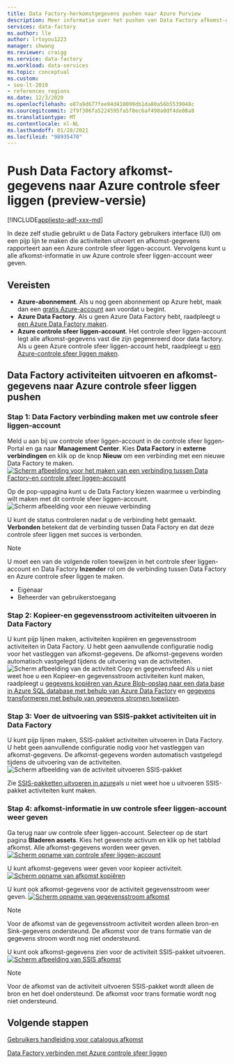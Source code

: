 ```yaml
---
title: Data Factory-herkomstgegevens pushen naar Azure Purview
description: Meer informatie over het pushen van Data Factory afkomst-gegevens naar Azure controle sfeer liggen
services: data-factory
ms.author: lle
author: lrtoyou1223
manager: shwang
ms.reviewer: craigg
ms.service: data-factory
ms.workload: data-services
ms.topic: conceptual
ms.custom:
- seo-lt-2019
- references_regions
ms.date: 12/3/2020
ms.openlocfilehash: e87a9d677fee94d410099db1da80a56b5539048c
ms.sourcegitcommit: 2f9f306fa5224595fa5f8ec6af498a0df4de08a8
ms.translationtype: MT
ms.contentlocale: nl-NL
ms.lasthandoff: 01/28/2021
ms.locfileid: "98935470"
---
```

# <a name="push-data-factory-lineage-data-to-azure-purview-preview"></a>Push Data Factory afkomst-gegevens naar Azure controle sfeer liggen (preview-versie)

[!INCLUDE[appliesto-adf-xxx-md](includes/appliesto-adf-xxx-md.md)]

In deze zelf studie gebruikt u de Data Factory gebruikers interface (UI) om een pijp lijn te maken die activiteiten uitvoert en afkomst-gegevens rapporteert aan een Azure controle sfeer liggen-account. Vervolgens kunt u alle afkomst-informatie in uw Azure controle sfeer liggen-account weer geven.

## <a name="prerequisites"></a>Vereisten
* **Azure-abonnement**. Als u nog geen abonnement op Azure hebt, maak dan een [gratis Azure-account](https://azure.microsoft.com/free/) aan voordat u begint.
* **Azure Data Factory**. Als u geen Azure Data Factory hebt, raadpleegt u [een Azure Data Factory maken](./quickstart-create-data-factory-portal.md).
* **Azure controle sfeer liggen-account**. Het controle sfeer liggen-account legt alle afkomst-gegevens vast die zijn gegenereerd door data factory. Als u geen Azure controle sfeer liggen-account hebt, raadpleegt u [een Azure-controle sfeer liggen maken](../purview/create-catalog-portal.md).


## <a name="run-data-factory-activities-and-push-lineage-data-to-azure-purview"></a>Data Factory activiteiten uitvoeren en afkomst-gegevens naar Azure controle sfeer liggen pushen
### <a name="step-1--connect-data-factory-to-your-purview-account"></a>Stap 1: Data Factory verbinding maken met uw controle sfeer liggen-account
Meld u aan bij uw controle sfeer liggen-account in de controle sfeer liggen-Portal en ga naar **Management Center**. Kies **Data Factory** in **externe verbindingen** en klik op de knop **Nieuw** om een verbinding met een nieuwe Data Factory te maken. 
[![Scherm afbeelding voor het maken van een verbinding tussen Data Factory-en controle sfeer liggen-account ](./media/data-factory-purview/connect-adf-to-purview.png)](./media/data-factory-purview/connect-adf-to-purview.png#lightbox)

Op de pop-uppagina kunt u de Data Factory kiezen waarmee u verbinding wilt maken met dit controle sfeer liggen-account. 
![Scherm afbeelding voor een nieuwe verbinding](./media/data-factory-purview/new-adf-purview-connection.png)

U kunt de status controleren nadat u de verbinding hebt gemaakt. **Verbonden** betekent dat de verbinding tussen Data Factory en dat deze controle sfeer liggen met succes is verbonden. 
> [!NOTE]
> U moet een van de volgende rollen toewijzen in het controle sfeer liggen-account en Data Factory **Inzender** rol om de verbinding tussen Data Factory en Azure controle sfeer liggen te maken.
> - Eigenaar
> - Beheerder van gebruikerstoegang

### <a name="step-2-run-copy-and-dataflow-activities-in-data-factory"></a>Stap 2: Kopieer-en gegevensstroom activiteiten uitvoeren in Data Factory
U kunt pijp lijnen maken, activiteiten kopiëren en gegevensstroom activiteiten in Data Factory. U hebt geen aanvullende configuratie nodig voor het vastleggen van afkomst-gegevens. De afkomst-gegevens worden automatisch vastgelegd tijdens de uitvoering van de activiteiten.
![Scherm afbeelding van de activiteit Copy en gegevensfeed ](./media/data-factory-purview/adf-activities-for-lineage.png) Als u niet weet hoe u een Kopieer-en gegevensstroom activiteiten kunt maken, raadpleegt u [gegevens kopiëren van Azure Blob-opslag naar een data base in Azure SQL database met behulp van Azure Data Factory](./tutorial-copy-data-portal.md) en [gegevens transformeren met behulp van gegevens stromen toewijzen](./tutorial-data-flow.md).

### <a name="step-3-run-execute-ssis-package-activities-in-data-factory"></a>Stap 3: Voer de uitvoering van SSIS-pakket activiteiten uit in Data Factory
U kunt pijp lijnen maken, SSIS-pakket activiteiten uitvoeren in Data Factory. U hebt geen aanvullende configuratie nodig voor het vastleggen van afkomst-gegevens. De afkomst-gegevens worden automatisch vastgelegd tijdens de uitvoering van de activiteiten.
![Scherm afbeelding van de activiteit uitvoeren SSIS-pakket](./media/data-factory-purview/ssis-activities-for-lineage.png)

Zie [SSIS-pakketten uitvoeren in azure](./tutorial-deploy-ssis-packages-azure.md)als u niet weet hoe u uitvoeren SSIS-pakket activiteiten kunt maken.

### <a name="step-4-view-lineage-information-in-your-purview-account"></a>Stap 4: afkomst-informatie in uw controle sfeer liggen-account weer geven
Ga terug naar uw controle sfeer liggen-account. Selecteer op de start pagina **Bladeren assets**. Kies het gewenste activum en klik op het tabblad afkomst. Alle afkomst-gegevens worden weer geven.
[![Scherm opname van controle sfeer liggen-account ](./media/data-factory-purview/view-dataset.png)](./media/data-factory-purview/view-dataset.png#lightbox)

U kunt afkomst-gegevens weer geven voor kopieer activiteit.
[![Scherm opname van afkomst ](./media/data-factory-purview/copy-lineage.png) kopiëren ](./media/data-factory-purview/copy-lineage.png#lightbox)

U kunt ook afkomst-gegevens voor de activiteit gegevensstroom weer geven.
[![Scherm opname van gegevensstroom afkomst ](./media/data-factory-purview/dataflow-lineage.png)](./media/data-factory-purview/dataflow-lineage.png#lightbox)

> [!NOTE] 
> Voor de afkomst van de gegevensstroom activiteit worden alleen bron-en Sink-gegevens ondersteund. De afkomst voor de trans formatie van de gegevens stroom wordt nog niet ondersteund.

U kunt ook afkomst-gegevens zien voor de activiteit SSIS-pakket uitvoeren.
[![Scherm afbeelding van SSIS afkomst ](./media/data-factory-purview/ssis-lineage.png)](./media/data-factory-purview/ssis-lineage.png#lightbox)

> [!NOTE] 
> Voor de afkomst van de activiteit uitvoeren SSIS-pakket wordt alleen de bron en het doel ondersteund. De afkomst voor trans formatie wordt nog niet ondersteund.

## <a name="next-steps"></a>Volgende stappen
[Gebruikers handleiding voor catalogus afkomst](../purview/catalog-lineage-user-guide.md)

[Data Factory verbinden met Azure controle sfeer liggen](connect-data-factory-to-azure-purview.md)